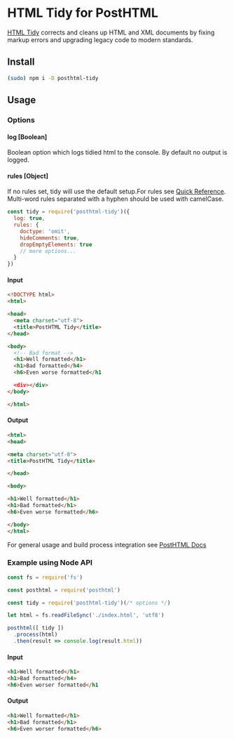 # HTML Tidy for PostHTML

[HTML Tidy](html-tidy.org) corrects and cleans up HTML and XML documents by fixing markup errors and upgrading legacy code to modern standards.

## Install

```bash
(sudo) npm i -D posthtml-tidy
```

## Usage
### Options
#### log [Boolean]

Boolean option which logs tidied html to the console.
By default no output is logged.

#### rules [Object]

If no rules set, tidy will use the default setup.For rules see [Quick Reference](http://api.html-tidy.org/tidy/quickref_5.1.25.html).
Multi-word rules separated with a hyphen should be used with camelCase.

```js
const tidy = require('posthtml-tidy')({
  log: true,
  rules: {
    doctype: 'omit',
    hideComments: true,
    dropEmptyElements: true
    // more options...
  }
})
```
#### Input
```html
<!DOCTYPE html>
<html>

<head>
  <meta charset="utf-8">
  <title>PostHTML Tidy</title>
</head>

<body>
  <!-- Bad format -->
  <h1>Well formatted</h1>
  <h1>Bad formatted</h4>
  <h6>Even worse formatted</h1

  <div></div>
</body>

</html>
```
#### Output
```html
<html>
<head>

<meta charset="utf-8">
<title>PostHTML Tidy</title>

</head>

<body>

<h1>Well formatted</h1>
<h1>Bad formatted</h1>
<h6>Even worse formatted</h6>

</body>
</html>
```

For general usage and build process integration see [PostHTML Docs](https://github.com/posthtml/posthtml#usage)

### Example using Node API

```js
const fs = require('fs')

const posthtml = require('posthtml')

const tidy = require('posthtml-tidy')(/* options */)

let html = fs.readFileSync('./index.html', 'utf8')

posthtml([ tidy ])
  .process(html)
  .then(result => console.log(result.html))
```
#### Input
```html
<h1>Well formatted</h1>
<h1>Bad formatted</h4>
<h6>Even worser formatted</h1
```
#### Output
```html
<h1>Well formatted</h1>
<h1>Bad formatted</h1>
<h6>Even worser formatted</h6>
```
